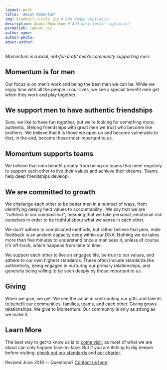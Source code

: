 ```yaml
---
layout: post
title: 'About Momentum'
img: bramhall_circle.jpg # Add image (optional)
description: About Momentum # Add description (optional)
permalink: /about_us/
author-name: 
author-photo: 
about-author: 
---
```

_Momentum is a local, not-for-profit men’s community supporting men._

## **Momentum is for men**
Our focus is on men’s work and being the best men we can be. While we enjoy time with all the people in our lives, we see a special benefit men get when they work and play together.

## **We support men to have authentic friendships**
Sure, we like to have fun together, but we’re looking for something more: authentic, lifelong friendships with great men we trust who become like brothers. We believe that it is those we open up and become vulnerable to that, in the end, become those most important to us.

## **Momentum supports teams**
We believe that men benefit greatly from being on teams that meet regularly to support each other to live their values and achieve their dreams. Teams help deep friendships develop.

## **We are committed to growth**
We challenge each other to be better men in a number of ways, from identifying deeply held values to accountability . We say that we are _"ruthless in our compassion"_, meaning that we take personal, emotional risk ourselves in order to be truthful about what we sense in each other. 

We don't adhere to complicated methods, but rather believe that peer, male feedback is an ancient capacity deep within our DNA. Nothing we do takes more than five minutes to understand once a man sees it, unless of course it's off-track, which happens from time to time.

We support each other to live an engaged life, be true to our values, and adhere to our own highest standards. These often include standards like authenticity, being engaged in nurturing our primary relationships, and generally being willing to be seen deeply by those important to us. 

## **Giving**
When we give, we get. We see the value in contributing our gifts and talents to benefit our communities, families, teams, and each other. Giving grows relationships. We give to Momentum: Our community is only as strong as we make it.

## **Learn More**
The best way to get to know us is to [come visit](../monthly-meeting/), as most of what we are about can only happen face-to-face. But if you are itching to dig deeper before visiting, [check out our standards](../legacy/) and [our charter](../charter/). 

Revised June 2018  -- Questions? [Contact us here](../contact/).
